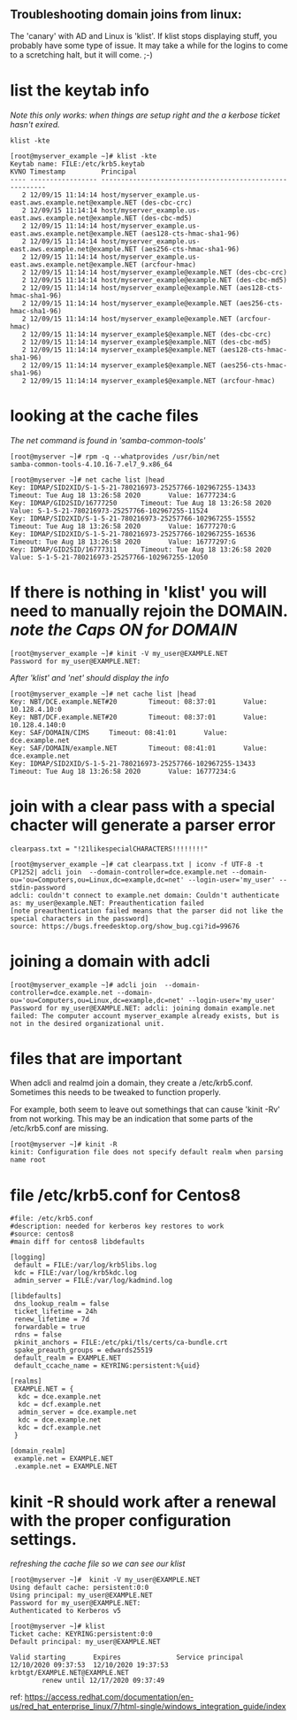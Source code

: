 
## Troubleshooting domain joins from linux:


The 'canary' with AD and Linux is 'klist'. If klist stops displaying stuff, you probably have some type of issue.
It may take a while for the logins to come to a scretching halt, but it will come. ;-)

# list the keytab info

*Note this only works: when things are setup right and the a kerbose ticket hasn't exired.* 

```
klist -kte

[root@myserver_example ~]# klist -kte
Keytab name: FILE:/etc/krb5.keytab
KVNO Timestamp         Principal
---- ----------------- --------------------------------------------------------
   2 12/09/15 11:14:14 host/myserver_example.us-east.aws.example.net@example.NET (des-cbc-crc)
   2 12/09/15 11:14:14 host/myserver_example.us-east.aws.example.net@example.NET (des-cbc-md5)
   2 12/09/15 11:14:14 host/myserver_example.us-east.aws.example.net@example.NET (aes128-cts-hmac-sha1-96)
   2 12/09/15 11:14:14 host/myserver_example.us-east.aws.example.net@example.NET (aes256-cts-hmac-sha1-96)
   2 12/09/15 11:14:14 host/myserver_example.us-east.aws.example.net@example.NET (arcfour-hmac)
   2 12/09/15 11:14:14 host/myserver_example@example.NET (des-cbc-crc)
   2 12/09/15 11:14:14 host/myserver_example@example.NET (des-cbc-md5)
   2 12/09/15 11:14:14 host/myserver_example@example.NET (aes128-cts-hmac-sha1-96)
   2 12/09/15 11:14:14 host/myserver_example@example.NET (aes256-cts-hmac-sha1-96)
   2 12/09/15 11:14:14 host/myserver_example@example.NET (arcfour-hmac)
   2 12/09/15 11:14:14 myserver_example$@example.NET (des-cbc-crc)
   2 12/09/15 11:14:14 myserver_example$@example.NET (des-cbc-md5)
   2 12/09/15 11:14:14 myserver_example$@example.NET (aes128-cts-hmac-sha1-96)
   2 12/09/15 11:14:14 myserver_example$@example.NET (aes256-cts-hmac-sha1-96)
   2 12/09/15 11:14:14 myserver_example$@example.NET (arcfour-hmac)
```

# looking at the cache files

*The net command is found in 'samba-common-tools'*


```
[root@myserver ~]# rpm -q --whatprovides /usr/bin/net
samba-common-tools-4.10.16-7.el7_9.x86_64
```

```
[root@myserver ~]# net cache list |head
Key: IDMAP/SID2XID/S-1-5-21-780216973-25257766-102967255-13433   Timeout: Tue Aug 18 13:26:58 2020       Value: 16777234:G
Key: IDMAP/GID2SID/16777250      Timeout: Tue Aug 18 13:26:58 2020       Value: S-1-5-21-780216973-25257766-102967255-11524
Key: IDMAP/SID2XID/S-1-5-21-780216973-25257766-102967255-15552   Timeout: Tue Aug 18 13:26:58 2020       Value: 16777270:G
Key: IDMAP/SID2XID/S-1-5-21-780216973-25257766-102967255-16536   Timeout: Tue Aug 18 13:26:58 2020       Value: 16777297:G
Key: IDMAP/GID2SID/16777311      Timeout: Tue Aug 18 13:26:58 2020       Value: S-1-5-21-780216973-25257766-102967255-12050
```

# If there is nothing in 'klist' you will need to manually rejoin the DOMAIN.  *note the Caps ON for DOMAIN*

```
[root@myserver_example ~]# kinit -V my_user@EXAMPLE.NET
Password for my_user@EXAMPLE.NET:
```
*After 'klist' and 'net' should display the info* 

```
[root@myserver_example ~]# net cache list |head
Key: NBT/DCE.example.NET#20        Timeout: 08:37:01       Value: 10.128.4.10:0
Key: NBT/DCF.example.NET#20        Timeout: 08:37:01       Value: 10.128.4.140:0
Key: SAF/DOMAIN/CIMS     Timeout: 08:41:01       Value: dce.example.net
Key: SAF/DOMAIN/example.NET        Timeout: 08:41:01       Value: dce.example.net
Key: IDMAP/SID2XID/S-1-5-21-780216973-25257766-102967255-13433   Timeout: Tue Aug 18 13:26:58 2020       Value: 16777234:G
```

# join with a clear pass with a special chacter will generate a parser error

```
clearpass.txt = "!21likespecialCHARACTERS!!!!!!!!"

[root@myserver_example ~]# cat clearpass.txt | iconv -f UTF-8 -t CP1252| adcli join  --domain-controller=dce.example.net --domain-ou='ou=Computers,ou=Linux,dc=example,dc=net' --login-user='my_user' --stdin-password
adcli: couldn't connect to example.net domain: Couldn't authenticate as: my_user@example.NET: Preauthentication failed
[note preauthentication failed means that the parser did not like the special characters in the password]
source: https://bugs.freedesktop.org/show_bug.cgi?id=99676
```

# joining a domain with adcli 

``
[root@myserver_example ~]# adcli join  --domain-controller=dce.example.net --domain-ou='ou=Computers,ou=Linux,dc=example,dc=net' --login-user='my_user'
Password for my_user@EXAMPLE.NET:
adcli: joining domain example.net failed: The computer account myserver_example already exists, but is not in the desired organizational unit.
``

# files that are important

When adcli and realmd join a domain, they create a /etc/krb5.conf. Sometimes this needs to be tweaked to function properly.

For example, both seem to leave out somethings that can cause 'kinit -Rv' from not working.
This may be an indication that some parts of the /etc/krb5.conf are missing.

```
[root@myserver ~]# kinit -R
kinit: Configuration file does not specify default realm when parsing name root
```

# file /etc/krb5.conf for Centos8 

```
#file: /etc/krb5.conf
#description: needed for kerberos key restores to work
#source: centos8
#main diff for centos8 libdefaults

[logging]
 default = FILE:/var/log/krb5libs.log
 kdc = FILE:/var/log/krb5kdc.log
 admin_server = FILE:/var/log/kadmind.log

[libdefaults]
 dns_lookup_realm = false
 ticket_lifetime = 24h
 renew_lifetime = 7d
 forwardable = true
 rdns = false
 pkinit_anchors = FILE:/etc/pki/tls/certs/ca-bundle.crt
 spake_preauth_groups = edwards25519
 default_realm = EXAMPLE.NET
 default_ccache_name = KEYRING:persistent:%{uid}

[realms]
 EXAMPLE.NET = {
  kdc = dce.example.net
  kdc = dcf.example.net
  admin_server = dce.example.net
  kdc = dce.example.net
  kdc = dcf.example.net
 }

[domain_realm]
 example.net = EXAMPLE.NET
 .example.net = EXAMPLE.NET
```

# kinit -R should work after a renewal with the proper configuration settings.

*refreshing the cache file so we can see our klist* 

```
[root@myserver ~]#  kinit -V my_user@EXAMPLE.NET
Using default cache: persistent:0:0
Using principal: my_user@EXAMPLE.NET
Password for my_user@EXAMPLE.NET:
Authenticated to Kerberos v5
```

```
[root@myserver ~]# klist
Ticket cache: KEYRING:persistent:0:0
Default principal: my_user@EXAMPLE.NET

Valid starting       Expires              Service principal
12/10/2020 09:37:53  12/10/2020 19:37:53  krbtgt/EXAMPLE.NET@EXAMPLE.NET
        renew until 12/17/2020 09:37:49
```




ref:
https://access.redhat.com/documentation/en-us/red_hat_enterprise_linux/7/html-single/windows_integration_guide/index


